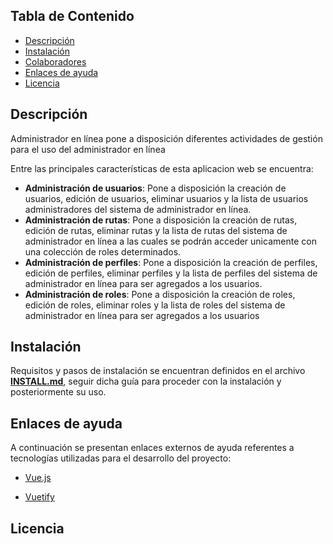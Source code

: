 ## Tabla de Contenido

- [Descripción](#descripción)
- [Instalación](#instalación)
- [Colaboradores](#colaboradores)
- [Enlaces de ayuda](#enlaces-de-ayuda)
- [Licencia](#licencia)

## Descripción

Administrador en línea pone a disposición diferentes actividades de gestión para el uso del administrador en línea

Entre las principales características de esta aplicacion web se encuentra:

- **Administración de usuarios**: Pone a disposición la creación de usuarios, edición de usuarios, eliminar usuarios y la lista de usuarios administradores del sistema de administrador en línea.
- **Administración de rutas**: Pone a disposición la creación de rutas, edición de rutas, eliminar rutas y la lista de rutas del sistema de administrador en línea a las cuales se podrán acceder unicamente con una colección de roles determinados.
- **Administración de perfiles**: Pone a disposición la creación de perfiles, edición de perfiles, eliminar perfiles y la lista de perfiles del sistema de administrador en línea para ser agregados a los usuarios.
- **Administración de roles**: Pone a disposición la creación de roles, edición de roles, eliminar roles y la lista de roles del sistema de administrador en línea para ser agregados a los usuarios


## Instalación

Requisitos y pasos de instalación se encuentran definidos en el archivo [**INSTALL.md**](INSTALL.md), seguir dicha guía para proceder con la instalación y posteriormente su uso.


## Enlaces de ayuda

A continuación se presentan enlaces externos de ayuda referentes a tecnologías utilizadas para el desarrollo del proyecto:

- [Vue.js](https://vuejs.org/)

- [Vuetify](https://vuetifyjs.com/)

## Licencia


